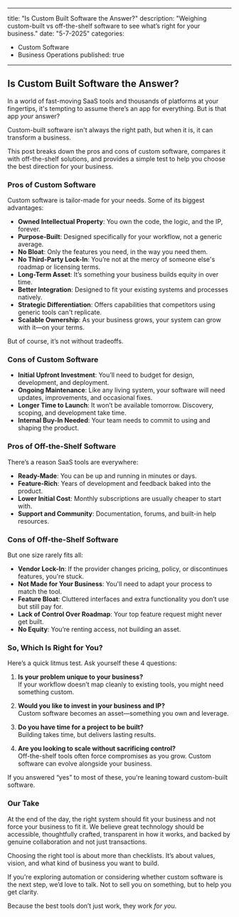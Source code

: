 
---
title: "Is Custom Built Software the Answer?"
description: "Weighing custom-built vs off-the-shelf software to see what’s right for your business."
date: "5-7-2025"
categories:
  - Custom Software
  - Business Operations
published: true
---

## Is Custom Built Software the Answer?

In a world of fast-moving SaaS tools and thousands of platforms at your fingertips, it's tempting to assume there’s an app for everything. But is that app *your* answer?

Custom-built software isn't always the right path, but when it is, it can transform a business.

This post breaks down the pros and cons of custom software, compares it with off-the-shelf solutions, and provides a simple test to help you choose the best direction for your business.

### Pros of Custom Software

Custom software is tailor-made for your needs. Some of its biggest advantages:

- **Owned Intellectual Property**: You own the code, the logic, and the IP, forever.
- **Purpose-Built**: Designed specifically for your workflow, not a generic average.
- **No Bloat**: Only the features you need, in the way you need them.
- **No Third-Party Lock-In**: You’re not at the mercy of someone else's roadmap or licensing terms.
- **Long-Term Asset**: It’s something your business builds equity in over time.
- **Better Integration**: Designed to fit your existing systems and processes natively.
- **Strategic Differentiation**: Offers capabilities that competitors using generic tools can't replicate.
- **Scalable Ownership**: As your business grows, your system can grow with it—on your terms.

But of course, it’s not without tradeoffs.

### Cons of Custom Software

- **Initial Upfront Investment**: You’ll need to budget for design, development, and deployment.
- **Ongoing Maintenance**: Like any living system, your software will need updates, improvements, and occasional fixes.
- **Longer Time to Launch**: It won’t be available tomorrow. Discovery, scoping, and development take time.
- **Internal Buy-In Needed**: Your team needs to commit to using and shaping the product.

### Pros of Off-the-Shelf Software

There’s a reason SaaS tools are everywhere:

- **Ready-Made**: You can be up and running in minutes or days.
- **Feature-Rich**: Years of development and feedback baked into the product.
- **Lower Initial Cost**: Monthly subscriptions are usually cheaper to start with.
- **Support and Community**: Documentation, forums, and built-in help resources.

### Cons of Off-the-Shelf Software

But one size rarely fits all:

- **Vendor Lock-In**: If the provider changes pricing, policy, or discontinues features, you're stuck.
- **Not Made for Your Business**: You'll need to adapt your process to match the tool.
- **Feature Bloat**: Cluttered interfaces and extra functionality you don’t use but still pay for.
- **Lack of Control Over Roadmap**: Your top feature request might never get built.
- **No Equity**: You’re renting access, not building an asset.

### So, Which Is Right for You?

Here’s a quick litmus test. Ask yourself these 4 questions:

1. **Is your problem unique to your business?**  
   If your workflow doesn’t map cleanly to existing tools, you might need something custom.

2. **Would you like to invest in your business and IP?**  
   Custom software becomes an asset—something you own and leverage.

3. **Do you have time for a project to be built?**  
   Building takes time, but delivers lasting results.

4. **Are you looking to scale without sacrificing control?**  
   Off-the-shelf tools often force compromises as you grow. Custom software can evolve alongside your business.

If you answered “yes” to most of these, you're leaning toward custom-built software.

### Our Take

At the end of the day, the right system should fit your business and not force your business to fit it. We believe great technology should be accessible, thoughtfully crafted, transparent in how it works, and backed by genuine collaboration and not just transactions.

Choosing the right tool is about more than checklists. It’s about values, vision, and what kind of business you want to build.

If you're exploring automation or considering whether custom software is the next step, we’d love to talk. Not to sell you on something, but to help you get clarity.

Because the best tools don’t just work, they work *for you*.
